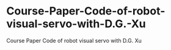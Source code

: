 # Course-Paper-Code-of-robot-visual-servo-with-D.G.-Xu

Course Paper Code of robot visual servo with D.G. Xu

